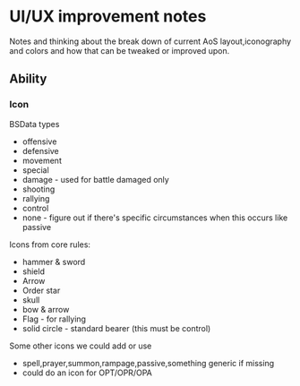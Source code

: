 # UI/UX improvement notes
Notes and thinking about the break down of current AoS layout,iconography and colors and how that can be tweaked or improved upon.

## Ability

### Icon
BSData types
* offensive
* defensive
* movement
* special
* damage - used for battle damaged only
* shooting
* rallying
* control
* none - figure out if there's specific circumstances when this occurs like passive

Icons from core rules:
* hammer & sword
* shield
* Arrow
* Order star
* skull
* bow & arrow
* Flag - for rallying
* solid circle - standard bearer (this must be control)

Some other icons we could add or use
* spell,prayer,summon,rampage,passive,something generic if missing
* could do an icon for OPT/OPR/OPA




